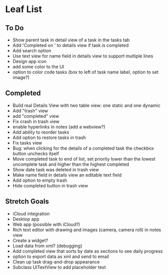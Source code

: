 # Leaf List

## To Do

* Show parent task in detail view of a task in the tasks tab
* Add 'Completed on <DATE>' to details view if task is completed
* Add search option
* Use text view for name field in details view to support multiple lines
* Design app icon
* add some color to the UI
* option to color code tasks (box to left of task name label, option to set image?)

## Completed

* Build real Details View with two table view: one static and one dynamic
* Add "trash" view
* add "completed" view
* Fix crash in trash view
* enable hyperlinks in notes (add a webview?)
* Add ability to reorder tasks
* Add option to restore tasks in trash
* Fix tasks view
* Bug: when clicking for the details of a completed task the checkbox button unchecks itself
* Move completed task to end of list, set priority lower than the lowest uncomplete task and higher than the highest completed
* Show date task was deleted in trash view
* Make name field in details view an editable text field
* Add option to empty trash
* Hide completed button in trash view

## Stretch Goals

* iCloud integration
* Desktop app
* Web app (possible with iCloud?)
* Rich text editor with drawing and images (camera, camera roll) in notes view
* Create a widget?
* Load data from xml? (debugging)
* Add completed view that sorts by date as sections to see daily progress
* option to export data as xml and send to email
* Clean up task drag-and-drop appearance
* Subclass UITextView to add placeholder test
